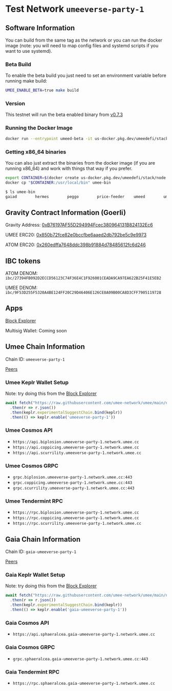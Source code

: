 # Test Network `umeeverse-party-1`

## Software Information
You can build from the same tag as the network or you can run the docker image (note: you will need to map config files and systemd scripts if you want to use systemd).

### Beta Build
To enable the beta build you just need to set an environment variable before running make build:
```bash
UMEE_ENABLE_BETA=true make build
```

### Version
This testnet will run the beta enabled binary from [v0.7.3](https://github.com/umee-network/umee/tree/v0.7.3)

### Running the Docker Image
```bash
docker run --entrypoint umeed-beta -it us-docker.pkg.dev/umeedefi/stack/node:v0.7.3
```

### Getting x86_64 binaries
You can also just extract the binaries from the docker image (if you are running x86_64) and work with things that way if you prefer.
```bash
export CONTAINER=$(docker create us-docker.pkg.dev/umeedefi/stack/node:v0.7.3)
docker cp "$CONTAINER:/usr/local/bin" umee-bin
```

```bash
$ ls umee-bin
gaiad        hermes        peggo        price-feeder    umeed        umeed-beta
```

## Gravity Contract Information (Goerli)
Gravity Address: [0xB76197AF55D294994Fcec380964131B824132Ec6](https://goerli.etherscan.io/address/0xB76197AF55D294994Fcec380964131B824132Ec6)

UMEE ERC20: [0x850b72fce82e0bccfbe6aaed2db792be5c9e9973](https://goerli.etherscan.io/token/0x850b72fce82e0bccfbe6aaed2db792be5c9e9973)

ATOM ERC20: [0x260edffa7648ddc398b91884d78485612fc6d246](https://goerli.etherscan.io/token/0x260edffa7648ddc398b91884d78485612fc6d246)

## IBC tokens
ATOM DENOM: `ibc/27394FB092D2ECCD56123C74F36E4C1F926001CEADA9CA97EA622B25F41E5EB2`

UMEE DENOM: `ibc/9F53D255F5320A4BE124FF20C29D46406E126CE8A09B00CA8D3CFF7905119728`

## Apps
[Block Explorer](https://explorer-git-stacks-umeeverse-party-1-umee.vercel.app)

Multisig Wallet: Coming soon

## Umee Chain Information
Chain ID: `umeeverse-party-1`

[Peers](umee-peers.txt)

### Umee Keplr Wallet Setup
Note: try doing this from the [Block Explorer](#apps)

```javascript
await fetch("https://raw.githubusercontent.com/umee-network/umee/main/networks/umeeverse-party-1/keplr-umee-config.json")
  .then(r => r.json())
  .then(keplr.experimentalSuggestChain.bind(keplr))
  .then(() => keplr.enable('umeeverse-party-1'))
```

### Umee Cosmos API
* `https://api.biplosion.umeeverse-party-1.network.umee.cc`
* `https://api.coppicing.umeeverse-party-1.network.umee.cc`
* `https://api.scurrility.umeeverse-party-1.network.umee.cc`

### Umee Cosmos GRPC
* `grpc.biplosion.umeeverse-party-1.network.umee.cc:443`
* `grpc.coppicing.umeeverse-party-1.network.umee.cc:443`
* `grpc.scurrility.umeeverse-party-1.network.umee.cc:443`

### Umee Tendermint RPC
* `https://rpc.biplosion.umeeverse-party-1.network.umee.cc`
* `https://rpc.coppicing.umeeverse-party-1.network.umee.cc`
* `https://rpc.scurrility.umeeverse-party-1.network.umee.cc`

## Gaia Chain Information
Chain ID: `gaia-umeeverse-party-1`

[Peers](gaia-peers.txt)

### Gaia Keplr Wallet Setup
Note: try doing this from the [Block Explorer](#apps)

```javascript
await fetch("https://raw.githubusercontent.com/umee-network/umee/main/networks/umeeverse-party-1/keplr-gaia-config.json")
  .then(r => r.json())
  .then(keplr.experimentalSuggestChain.bind(keplr))
  .then(() => keplr.enable('gaia-umeeverse-party-1'))
```

### Gaia Cosmos API
* `https://api.sphaeralcea.gaia-umeeverse-party-1.network.umee.cc`

### Gaia Cosmos GRPC
* `grpc.sphaeralcea.gaia-umeeverse-party-1.network.umee.cc:443`

### Gaia Tendermint RPC
* `https://rpc.sphaeralcea.gaia-umeeverse-party-1.network.umee.cc`

